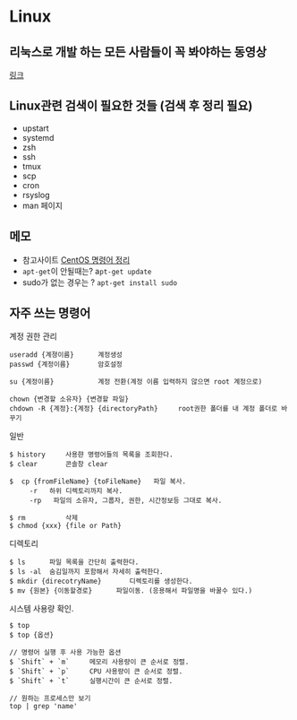 # Linux

## 리눅스로 개발 하는 모든 사람들이 꼭 봐야하는 동영상
[링크](http://luckyyowu.tistory.com/320)  

## Linux관련 검색이 필요한 것들 (검색 후 정리 필요)
- upstart
- systemd
- zsh
- ssh
- tmux
- scp
- cron
- rsyslog
- man 페이지

## 메모
- 참고사이트 [CentOS 명령어 정리](https://luna1x.wordpress.com/2013/10/06/centos--%EB%AA%85%EB%A0%B9%EC%96%B4-%EC%A0%95%EB%A6%AC/)  
- `apt-get`이 안될때는? a`pt-get update`  
- sudo가 없는 경우는 ? `apt-get install sudo`  


## 자주 쓰는 명령어
계정 권한 관리
```
useradd {계졍이름}      계정생성  
passwd {계정이름}       암호설정

su {계정이름}           계정 전환(계정 이름 입력하지 않으면 root 계정으로)

chown {변경할 소유자} {변경할 파일}
chdown -R {계정}:{계정} {directoryPath}     root권한 폴더를 내 계정 폴더로 바꾸기

```
  
일반
```
$ history     사용햔 명령어들의 목록을 조회한다.
$ clear       콘솔창 clear

$  cp {fromFileName} {toFileName}	파일 복사.  
     -r	  하위 디렉토리까지 복사.
     -rp   파일의 소유자, 그룹자, 권한, 시간정보등 그대로 복사.  

$ rm          삭제
$ chmod {xxx} {file or Path}
```

디렉토리
```
$ ls      파일 목록을 간단히 출력한다.
$ ls -al  숨김일까지 포함해서 자세히 출력한다.
$ mkdir {direcotryName}       디렉토리를 생성한다.
$ mv {원본} {이동할경로}      파일이동. (응용해서 파일명을 바꿀수 있다.)
```

시스템 사용량 확인.
```
$ top     
$ top {옵션}

// 명령어 실행 후 사용 가능한 옵션
$ `Shift` + `m`     메모리 사용량이 큰 순서로 정렬.
$ `Shift` + `p`     CPU 사용량이 큰 순서로 정렬.
$ `Shift` + `t`     실행시간이 큰 순서로 정렬.

// 원하는 프로세스만 보기
top | grep 'name'
```


